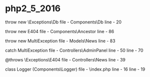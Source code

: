 # php2_5_2016

throw new \Exceptions\Db
file - Components\Db
line - 20

throw new E404
file - Components\Ancestor
line - 86

throw new MultiException
file - Models\News
line - 83

catch MultiException
file - Controllers\AdminPanel
line - 50
line - 70

@throws \Exceptions\E404
file - Controllers\News
line - 39

class Logger (Components\Logger)
file - \index.php
line - 16
line - 19